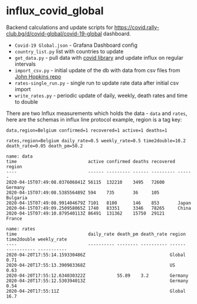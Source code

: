 # influx_covid_global

Backend calculations and update scripts for https://covid.rally-club.bg/d/covid-global/covid-19-global dashboard.

- `Covid-19 Global.json` - Grafana Dashboard config
- `country_list.py` list with countries to update
- `get_data.py` - pull data with [covid library](https://pypi.org/project/covid/) and update influx on regular intervals
- `import_csv.py` - initial update of the db with data from csv files from [John Hopkins repo](https://github.com/CSSEGISandData/COVID-19)
- `rates-single_run.py` - single run to update rate data after initial csv import
- `write_rates.py` - periodic update of daily, weekly, death rates and time to double

There are two Influx measurements which holds the data - `data` and `rates`, here are the schemas in influx line protocol example, region is a tag key:

```data,region=Belgium confirmed=1 recovered=1 active=1 deaths=1 ```

```rates,region=Belgium daily_rate=0.5 weekly_rate=0.5 time2double=10.2 death_rate=0.05 death_pm=50.2```

```
name: data
time                           active confirmed deaths recovered region
----                           ------ --------- ------ --------- ------
2020-04-15T07:49:08.037606841Z 56115  132210    3495   72600     Germany
2020-04-15T07:49:08.538556489Z 594    735       36     105       Bulgaria
2020-04-15T07:49:08.991404679Z 7101   8100      146    853       Japan
2020-04-15T07:49:09.250958065Z 1740   83351     3346   78265     China
2020-04-15T07:49:10.879540113Z 86491  131362    15750  29121     France

```

```
name: rates
time                           daily_rate death_pm death_rate region  time2double weekly_rate
----                           ---------- -------- ---------- ------  ----------- -----------
2020-04-20T17:55:14.159330486Z                                Global              0.71
2020-04-20T17:55:13.390983368Z                                US                  0.63
2020-04-20T17:55:12.634030322Z            55.89    3.2        Germany
2020-04-20T17:55:12.530394013Z                                Germany             0.54
2020-04-20T17:55:11Z                                          Global  16.7
```